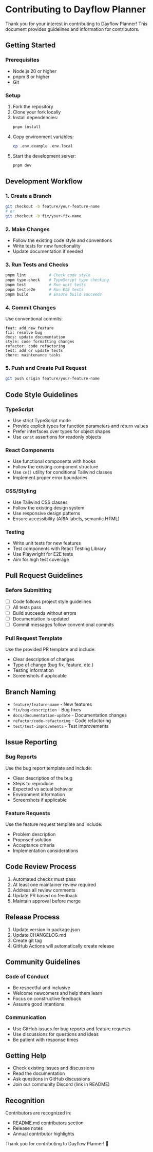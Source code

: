 # Contributing to Dayflow Planner

Thank you for your interest in contributing to Dayflow Planner! This document provides guidelines and information for contributors.

## Getting Started

### Prerequisites

- Node.js 20 or higher
- pnpm 8 or higher
- Git

### Setup

1. Fork the repository
2. Clone your fork locally
3. Install dependencies:
   ```bash
   pnpm install
   ```
4. Copy environment variables:
   ```bash
   cp .env.example .env.local
   ```
5. Start the development server:
   ```bash
   pnpm dev
   ```

## Development Workflow

### 1. Create a Branch

```bash
git checkout -b feature/your-feature-name
# or
git checkout -b fix/your-fix-name
```

### 2. Make Changes

- Follow the existing code style and conventions
- Write tests for new functionality
- Update documentation if needed

### 3. Run Tests and Checks

```bash
pnpm lint          # Check code style
pnpm type-check    # TypeScript type checking
pnpm test          # Run unit tests
pnpm test:e2e      # Run E2E tests
pnpm build         # Ensure build succeeds
```

### 4. Commit Changes

Use conventional commits:

```
feat: add new feature
fix: resolve bug
docs: update documentation
style: code formatting changes
refactor: code refactoring
test: add or update tests
chore: maintenance tasks
```

### 5. Push and Create Pull Request

```bash
git push origin feature/your-feature-name
```

## Code Style Guidelines

### TypeScript

- Use strict TypeScript mode
- Provide explicit types for function parameters and return values
- Prefer interfaces over types for object shapes
- Use `const` assertions for readonly objects

### React Components

- Use functional components with hooks
- Follow the existing component structure
- Use `cn()` utility for conditional Tailwind classes
- Implement proper error boundaries

### CSS/Styling

- Use Tailwind CSS classes
- Follow the existing design system
- Use responsive design patterns
- Ensure accessibility (ARIA labels, semantic HTML)

### Testing

- Write unit tests for new features
- Test components with React Testing Library
- Use Playwright for E2E tests
- Aim for high test coverage

## Pull Request Guidelines

### Before Submitting

- [ ] Code follows project style guidelines
- [ ] All tests pass
- [ ] Build succeeds without errors
- [ ] Documentation is updated
- [ ] Commit messages follow conventional commits

### Pull Request Template

Use the provided PR template and include:

- Clear description of changes
- Type of change (bug fix, feature, etc.)
- Testing information
- Screenshots if applicable

## Branch Naming

- `feature/feature-name` - New features
- `fix/bug-description` - Bug fixes
- `docs/documentation-update` - Documentation changes
- `refactor/code-refactoring` - Code refactoring
- `test/test-improvements` - Test improvements

## Issue Reporting

### Bug Reports

Use the bug report template and include:

- Clear description of the bug
- Steps to reproduce
- Expected vs actual behavior
- Environment information
- Screenshots if applicable

### Feature Requests

Use the feature request template and include:

- Problem description
- Proposed solution
- Acceptance criteria
- Implementation considerations

## Code Review Process

1. Automated checks must pass
2. At least one maintainer review required
3. Address all review comments
4. Update PR based on feedback
5. Maintain approval before merge

## Release Process

1. Update version in package.json
2. Update CHANGELOG.md
3. Create git tag
4. GitHub Actions will automatically create release

## Community Guidelines

### Code of Conduct

- Be respectful and inclusive
- Welcome newcomers and help them learn
- Focus on constructive feedback
- Assume good intentions

### Communication

- Use GitHub issues for bug reports and feature requests
- Use discussions for questions and ideas
- Be patient with response times

## Getting Help

- Check existing issues and discussions
- Read the documentation
- Ask questions in GitHub discussions
- Join our community Discord (link in README)

## Recognition

Contributors are recognized in:

- README.md contributors section
- Release notes
- Annual contributor highlights

Thank you for contributing to Dayflow Planner! 🎉